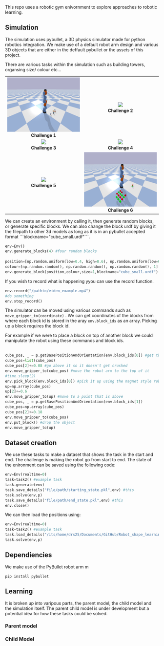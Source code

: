 This repo uses a robotic gym enivornment to explore approaches to robotic learning. 

## Simulation
The simulation uses pybullet, a 3D physics simulator made for python robotics integration. We make use of a default robot arm design and various 3D objects that are either in the deffault pybullet or the assets of this project. 

There are various tasks within the simulation such as building towers, organsing size/ colour etc... 

<table>
  <tr>
    <td align="center">
      <img src="Assets/Gifs/task1_fast.gif" width="250"><br>
      <b>Challenge 1</b>
    </td>
    <td align="center">
      <img src="Assets/Gifs/task2_fast.gif" width="250"><br>
      <b>Challenge 2</b>
    </td>
  </tr>
  <tr>
    <td align="center">
      <img src="Assets/Gifs/task3_fast.gif" width="250"><br>
      <b>Challenge 3</b>
    </td>
    <td align="center">
      <img src="Assets/Gifs/task4_fast.gif" width="250"><br>
      <b>Challenge 4</b>
    </td>
  </tr>
  <tr>
    <td align="center">
      <img src="Assets/Gifs/task5.gif" width="250"><br>
      <b>Challenge 5</b>
    </td>
    <td align="center">
      <img src="Assets/Gifs/task6_fast.gif" width="250"><br>
      <b>Challenge 6</b>
    </td>
  </tr>
</table>
We can create an environment by calling it, then generate random blocks, or generate specific blocks. We can also change the block urdf by giving it the filepath to other 3d models as long as it is in an pybullet accepted format ```blockname="cube_small.urdf"```. 

```python
env=Env()
env.generate_blocks(4) #four random blocks

position=[np.random.uniform(low=0.4, high=0.6), np.random.uniform(low=0.0, high=0.6), 0.05]
colour=[np.random.random(), np.random.random(), np.random.random(), 1]
env.generate_block(position,colour,size=1,blockname="cube_small.urdf") #generate an individual block
```
If you wish to record what is happening yyou can use the record function.

```python 
env.record("/pathto/video_example.mp4")
#do something
env.stop_record()
```

The simulator can be moved using various commands such as ```move_gripper_to(coordinate)``` . We can get coordinates of the blocks from where each block id is stored in the aray ```env.block_ids``` as an array. Picking up a block requires the block id. 

For example if we were to place a block on top of another block we could manipulate the robot using these commands and block ids.

```python

cube_pos, _ = p.getBasePositionAndOrientation(env.block_ids[0]) #get the first block
cube_pos=list(cube_pos)
cube_pos[2]+=0.08 #go above it so it doesn't get crushed
env.move_gripper_to(cube_pos) #move the robot arm to the top of it
#time.sleep(2)
env.pick_block(env.block_ids[0]) #pick it up using the magnet style robot arm
up=np.array(cube_pos)
up[2]+=0.6
env.move_gripper_to(up) #move to a point that is above
cube_pos, _ = p.getBasePositionAndOrientation(env.block_ids[1])
cube_pos=np.array(cube_pos)
cube_pos[2]+=0.18
env.move_gripper_to(cube_pos)
env.put_block() #drop the object
env.move_gripper_to(up)

```

## Dataset creation 
We use these tasks to make a dataset that shows the task in the start and end. The challenge is making the robot go from start to end. The state of the enironment can be saved using the following code:

```python
env=Env(realtime=0)
task=task2() #example task 
task.generate(env)
task.save_details("file/path/starting_state.pkl",env) #this 
task.solve(env,p)
task.save_details("file/path/end_state.pkl",env) #this 
env.close()
```

We can then load the positions using:

```python
env=Env(realtime=0)
task=task2() #example task
task.load_details("/its/home/drs25/Documents/GitHub/Robot_shape_learning/Assets/Data/example.pkl",env)
task.solve(env,p)
```


## Dependiencies 
We make use of the PyBullet robot arm m
```
pip install pybullet
```

## Learning
It is broken up into varipous parts, the parent model, the child model and the simulation itself. The parent child model is under development but a potential idea for how these tasks could be solved. 

### Parent model 

### Child Model 

